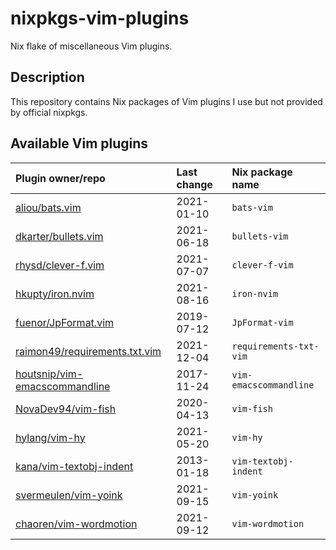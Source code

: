 # nixpkgs-vim-plugins

Nix flake of miscellaneous Vim plugins.

## Description

This repository contains Nix packages of Vim plugins I use but
not provided by official nixpkgs.

## Available Vim plugins

| Plugin owner/repo | Last change | Nix package name |
| :- | :- | :- |
| [aliou/bats.vim](https://github.com/aliou/bats.vim) | 2021-01-10 | `bats-vim` |
| [dkarter/bullets.vim](https://github.com/dkarter/bullets.vim) | 2021-06-18 | `bullets-vim` |
| [rhysd/clever-f.vim](https://github.com/rhysd/clever-f.vim) | 2021-07-07 | `clever-f-vim` |
| [hkupty/iron.nvim](https://github.com/hkupty/iron.nvim) | 2021-08-16 | `iron-nvim` |
| [fuenor/JpFormat.vim](https://github.com/fuenor/JpFormat.vim) | 2019-07-12 | `JpFormat-vim` |
| [raimon49/requirements.txt.vim](https://github.com/raimon49/requirements.txt.vim) | 2021-12-04 | `requirements-txt-vim` |
| [houtsnip/vim-emacscommandline](https://github.com/houtsnip/vim-emacscommandline) | 2017-11-24 | `vim-emacscommandline` |
| [NovaDev94/vim-fish](https://github.com/NovaDev94/vim-fish) | 2020-04-13 | `vim-fish` |
| [hylang/vim-hy](https://github.com/hylang/vim-hy) | 2021-05-20 | `vim-hy` |
| [kana/vim-textobj-indent](https://github.com/kana/vim-textobj-indent) | 2013-01-18 | `vim-textobj-indent` |
| [svermeulen/vim-yoink](https://github.com/svermeulen/vim-yoink) | 2021-09-15 | `vim-yoink` |
| [chaoren/vim-wordmotion](https://github.com/chaoren/vim-wordmotion) | 2021-09-12 | `vim-wordmotion` |
